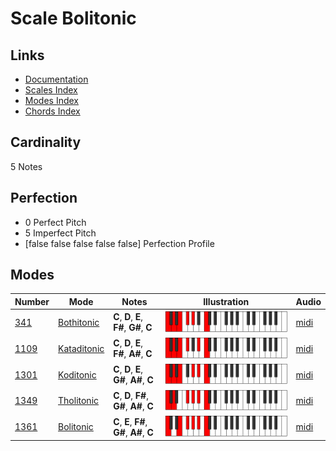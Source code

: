 # Scale Bolitonic

## Links

- [Documentation](index.md)
- [Scales Index](Scales.md)
- [Modes Index](Modes.md)
- [Chords Index](Chords.md)

## Cardinality

5 Notes

## Perfection

- 0 Perfect Pitch
- 5 Imperfect Pitch
- [false false false false false] Perfection Profile

## Modes

| Number | Mode | Notes | Illustration | Audio |
|--------|------|-------|--------------|-------|
| [341](https://ianring.com/musictheory/scales/341) | [Bothitonic](ModeBothitonic.md) | **C**, **D**, **E**, **F#**, **G#**, **C** | ![CNaturalBothitonic](ModeCNaturalBothitonic.png) | [midi](https://github.com/edipermadi/music/blob/main/docs/ModeCNaturalBothitonic.mid?raw=true) | 
| [1109](https://ianring.com/musictheory/scales/1109) | [Kataditonic](ModeKataditonic.md) | **C**, **D**, **E**, **F#**, **A#**, **C** | ![CNaturalKataditonic](ModeCNaturalKataditonic.png) | [midi](https://github.com/edipermadi/music/blob/main/docs/ModeCNaturalKataditonic.mid?raw=true) | 
| [1301](https://ianring.com/musictheory/scales/1301) | [Koditonic](ModeKoditonic.md) | **C**, **D**, **E**, **G#**, **A#**, **C** | ![CNaturalKoditonic](ModeCNaturalKoditonic.png) | [midi](https://github.com/edipermadi/music/blob/main/docs/ModeCNaturalKoditonic.mid?raw=true) | 
| [1349](https://ianring.com/musictheory/scales/1349) | [Tholitonic](ModeTholitonic.md) | **C**, **D**, **F#**, **G#**, **A#**, **C** | ![CNaturalTholitonic](ModeCNaturalTholitonic.png) | [midi](https://github.com/edipermadi/music/blob/main/docs/ModeCNaturalTholitonic.mid?raw=true) | 
| [1361](https://ianring.com/musictheory/scales/1361) | [Bolitonic](ModeBolitonic.md) | **C**, **E**, **F#**, **G#**, **A#**, **C** | ![CNaturalBolitonic](ModeCNaturalBolitonic.png) | [midi](https://github.com/edipermadi/music/blob/main/docs/ModeCNaturalBolitonic.mid?raw=true) | 
